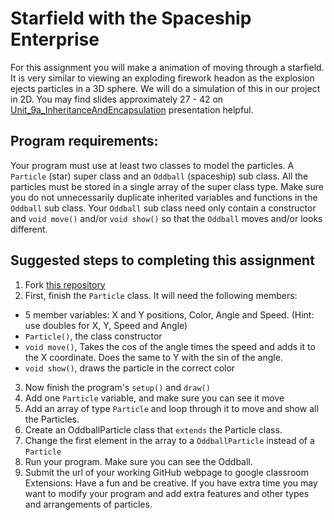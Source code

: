Starfield with the Spaceship Enterprise
=========================
For this assignment you will make a animation of moving through a starfield. It is very similar to viewing an exploding firework headon as the explosion ejects particles in a 3D sphere. We will do a simulation of this in our project in 2D. You may find slides approximately 27 - 42 on <a href="https://docs.google.com/presentation/d/1APHiU8WDTsL6ll2f2R2uBWW79uEhsPXPJZxobfls5lM/edit#slide=id.ga513ebe730_0_119">Unit_9a_InheritanceAndEncapsulation</a> presentation helpful.
 
Program requirements:
---------------------
Your program must use at least two classes to model the particles. A `Particle` (star) super class and an `Oddball` (spaceship) sub class. All the particles must be stored in a single array of the super class type. Make sure you do not unnecessarily duplicate inherited variables and functions in the `Oddball` sub class. Your `Oddball` sub class need only contain a constructor and `void move()` and/or `void show()` so that the `Oddball` moves and/or looks different.


Suggested steps to completing this assignment
-----------------------------------
1. Fork [this repository](https://github.com/chandrunarayan/Starfield)  
2. First, finish the `Particle` class. It will need the following members:
  * 5 member variables: X and Y positions, Color, Angle and Speed. (Hint: use doubles for X, Y, Speed and Angle)
  * `Particle()`, the class constructor
  * `void move()`, Takes the cos of the angle times the speed and adds it to the X coordinate. Does the same to Y with the sin of the angle.
  * `void show()`, draws the particle in the correct color
3. Now finish the program's `setup()` and `draw()`
4. Add one `Particle` variable, and make sure you can see it move
5. Add an array of type `Particle` and loop through it to move and show all the Particles.
9. Create an OddballParticle class that `extends` the Particle class.
12. Change the first element in the array to a `OddballParticle` instead of a `Particle`
13. Run your program. Make sure you can see the Oddball.
15. Submit the url of your working GitHub webpage to google classroom
Extensions: Have a fun and be creative. If you have extra time you may want to modify your program and add extra features and other types and arrangements of particles. 
